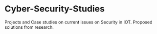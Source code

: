 # Cyber-Security-Studies
Projects and Case studies on current issues on Security in IOT.
Proposed solutions from research. 
